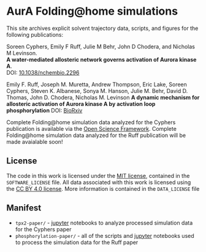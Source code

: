 # AurA Folding@home simulations

This site archives explicit solvent trajectory data, scripts, and figures for the following publications:

Soreen Cyphers, Emily F Ruff, Julie M Behr, John D Chodera, and Nicholas M Levinson.  
**A water-mediated allosteric network governs activation of Aurora kinase A**.  
DOI: [10.1038/nchembio.2296](http://dx.doi.org/10.1038/nchembio.2296)

Emily F. Ruff, Joseph M. Muretta, Andrew Thompson, Eric Lake, Soreen Cyphers, Steven K. Albanese, Sonya M. Hanson, Julie M. Behr, David D. Thomas, John D. Chodera, Nicholas M. Levinson
**A dynamic mechanism for allosteric activation of Aurora kinase A by activation loop phosphorylation** DOI: [BioRxiv](https://doi.org/10.1101/205260) 


Complete Folding@home simulation data analyzed for the Cyphers publication is available via the [Open Science Framework](https://osf.io/afg8h/).
Complete Folding@home simulation data analyzed for the Ruff publication will be made avaialable soon! 

## License 
The code in this work is licensed under the [MIT license](https://opensource.org/licenses/MIT), contained in the `SOFTWARE_LICENSE` file. All data associated with this work is licensed using the [CC BY 4.0 license](https://creativecommons.org/licenses/by/4.0/). More information is contained in the `DATA_LICENSE` file 

## Manifest

* `tpx2-paper/` - [jupyter](http://jupyter.org/) notebooks to analyze processed simulation data for the Cyphers paper 
* `phosphorylation-paper/` - all of the scripts and [jupyter](http://jupyter.org/) notebooks used to process the simulation data for the Ruff paper


